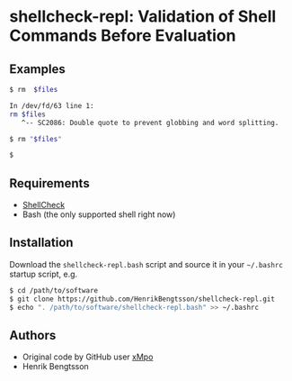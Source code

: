 # shellcheck-repl: Validation of Shell Commands Before Evaluation


## Examples

```sh
$ rm  $files

In /dev/fd/63 line 1:
rm $files
   ^-- SC2086: Double quote to prevent globbing and word splitting.

$ rm "$files"

$
```


## Requirements

* [ShellCheck](https://github.com/koalaman/shellcheck)
* Bash (the only supported shell right now)


## Installation

Download the `shellcheck-repl.bash` script and source it in your `~/.bashrc` startup script, e.g.

```sh
$ cd /path/to/software
$ git clone https://github.com/HenrikBengtsson/shellcheck-repl.git
$ echo ". /path/to/software/shellcheck-repl.bash" >> ~/.bashrc
```


## Authors

* Original code by GitHub user [xMpo](https://github.com/xPMo)
* Henrik Bengtsson
